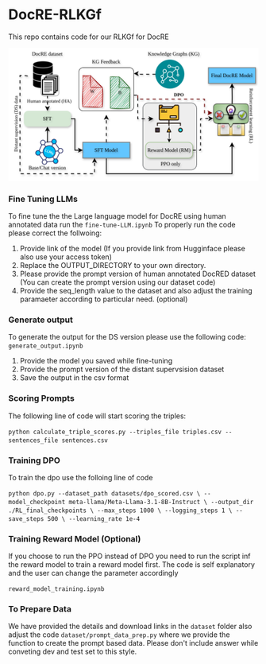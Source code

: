 # DocRE-RLKGf
This repo contains code for our RLKGf for DocRE

![architecture](https://github.com/dice-group/DocRE-RLKGf/blob/main/rlkgf.drawio.svg)

### Fine Tuning LLMs
To fine tune the the Large language model for DocRE using human annotated data run the `fine-tune-LLM.ipynb` To properly run the code please correct the follwoing: 
1. Provide link of the model (If you provide link from Hugginface please also use your access token)
2. Replace the OUTPUT_DIRECTORY to your own directory.
3. Please provide the prompt version of human annotated DocRED dataset (You can create the prompt version using our dataset code)
4. Provide the seq_length value to the dataset and also adjust the training paramaeter according to particular need. (optional)

### Generate output
To generate the output for the DS version please use the following code:
`generate_output.ipynb`
1. Provide the model you saved while fine-tuning
2. Provide the prompt version of the distant supervsision dataset
3. Save the output in the csv format


### Scoring Prompts
The following line of code will start scoring the triples:

`python calculate_triple_scores.py --triples_file triples.csv --sentences_file sentences.csv`


### Training DPO
To train the dpo use the folloing line of code

`python dpo.py --dataset_path datasets/dpo_scored.csv \
                    --model_checkpoint meta-llama/Meta-Llama-3.1-8B-Instruct \
                    --output_dir ./RL_final_checkpoints \
                    --max_steps 1000 \
                    --logging_steps 1 \
                    --save_steps 500 \
                    --learning_rate 1e-4`

### Training Reward Model (Optional)
If you choose to run the PPO instead of DPO you need to run the script inf the reward model to train a reward model first. 
The code is self explanatory and the user can change the parameter accordingly

`reward_model_training.ipynb`

### To Prepare Data 
We have provided the details and download links in the `dataset` folder also adjust the code `dataset/prompt_data_prep.py` where we provide the function to create the prompt based data. Please don't include answer while conveting dev and test set to this style.

